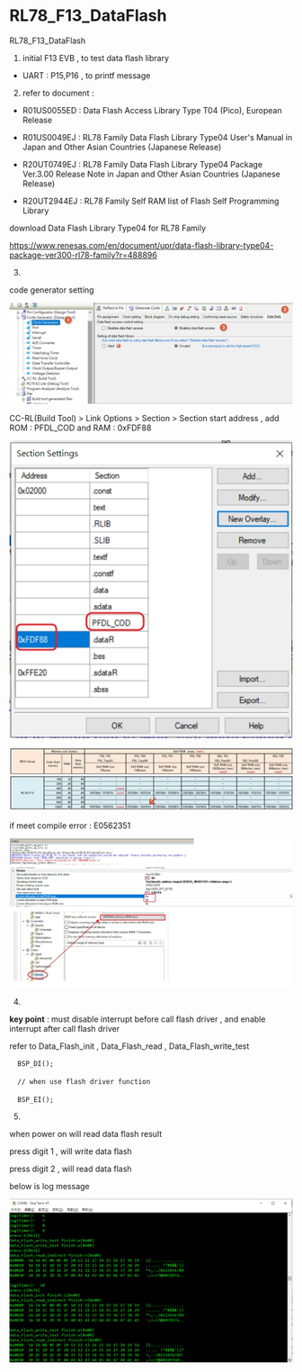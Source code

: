 # RL78_F13_DataFlash
 RL78_F13_DataFlash

1. initial F13 EVB , to test data flash library

- UART : P15,P16 , to printf message

2. refer to document : 

- R01US0055ED : Data Flash Access Library Type T04 (Pico), European Release

- R01US0049EJ : RL78 Family Data Flash Library Type04 User's Manual in Japan and Other Asian Countries (Japanese Release)

- R20UT0749EJ : RL78 Family Data Flash Library Type04 Package Ver.3.00 Release Note in Japan and Other Asian Countries (Japanese Release)

- R20UT2944EJ : RL78 Family Self RAM list of Flash Self Programming Library

download Data Flash Library Type04 for RL78 Family

https://www.renesas.com/en/document/upr/data-flash-library-type04-package-ver300-rl78-family?r=488896

3. 

code generator setting

![image](https://github.com/released/RL78_F13_DataFlash/blob/main/code_generator_1.jpg)

CC-RL(Build Tool) > Link Options > Section > Section start address , add ROM : PFDL_COD and RAM : 0xFDF88 

![image](https://github.com/released/RL78_F13_DataFlash/blob/main/F13_Link_section.jpg)

![image](https://github.com/released/RL78_F13_DataFlash/blob/main/F13_SelfRAM.jpg)

if meet compile error : E0562351 

![image](https://github.com/released/RL78_F13_DataFlash/blob/main/E0562351_SELFRAM.jpg)

4. 

**key point** : must disable interrupt before call flash driver , and enable interrupt after call flash driver

refer to Data_Flash_init , Data_Flash_read , Data_Flash_write_test

```
  BSP_DI();
  
  // when use flash driver function
  
  BSP_EI();  
```

5. 

when power on will read data flash result 

press digit 1 , will write data flash 

press digit 2 , will read data flash 


below is log message

![image](https://github.com/released/RL78_F13_DataFlash/blob/main/log.jpg)


